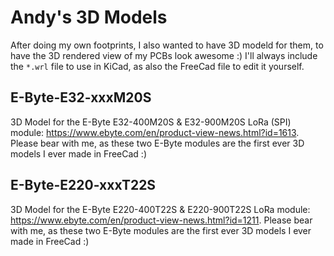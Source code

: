 # Andy's 3D Models
After doing my own footprints, I also wanted to have 3D modeld for them, to have the 3D rendered view of my PCBs look awesome :) I'll always include the `*.wrl` file to use in KiCad, as also the FreeCad file to edit it yourself.

## E-Byte-E32-xxxM20S
3D Model for the E-Byte E32-400M20S & E32-900M20S LoRa (SPI) module: https://www.ebyte.com/en/product-view-news.html?id=1613. Please bear with me, as these two E-Byte modules are the first ever 3D models I ever made in FreeCad :)

## E-Byte-E220-xxxT22S
3D Model for the E-Byte E220-400T22S & E220-900T22S LoRa module: https://www.ebyte.com/en/product-view-news.html?id=1211. Please bear with me, as these two E-Byte modules are the first ever 3D models I ever made in FreeCad :)

